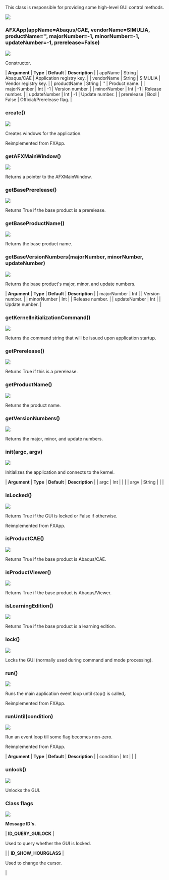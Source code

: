 This class is responsible for providing some high-level GUI control methods.

![](https://help.3ds.com/2023/English/DSSIMULIA_Established/SIMACAERefImages/gui-afxapp.png)

### AFXApp(appName=Abaqus/CAE, vendorName=SIMULIA, productName='', majorNumber=-1, minorNumber=-1, updateNumber=-1, prerelease=False)

![](https://help.3ds.com/2023/English/DSSIMULIA_Established/IconsReference/butix_top_wline.png)

Constructor.

| **Argument** | **Type** | **Default** | **Description** |
| appName | String | Abaqus/CAE | Application registry key. |
| vendorName | String | SIMULIA | Vendor registry key. |
| productName | String | '' | Product name. |
| majorNumber | Int | -1 | Version number. |
| minorNumber | Int | -1 | Release number. |
| updateNumber | Int | -1 | Update number. |
| prerelease | Bool | False | Official/Prerelease flag. |

### create()

![](https://help.3ds.com/2023/English/DSSIMULIA_Established/IconsReference/butix_top_wline.png)

Creates windows for the application.

Reimplemented from FXApp.

### getAFXMainWindow()

![](https://help.3ds.com/2023/English/DSSIMULIA_Established/IconsReference/butix_top_wline.png)

Returns a pointer to the AFXMainWindow.

### getBasePrerelease()

![](https://help.3ds.com/2023/English/DSSIMULIA_Established/IconsReference/butix_top_wline.png)

Returns True if the base product is a prerelease.

### getBaseProductName()

![](https://help.3ds.com/2023/English/DSSIMULIA_Established/IconsReference/butix_top_wline.png)

Returns the base product name.

### getBaseVersionNumbers(majorNumber, minorNumber, updateNumber)

![](https://help.3ds.com/2023/English/DSSIMULIA_Established/IconsReference/butix_top_wline.png)

Returns the base product's major, minor, and update numbers.

| **Argument** | **Type** | **Default** | **Description** |
| majorNumber | Int | | Version number. |
| minorNumber | Int | | Release number. |
| updateNumber | Int | | Update number. |

### getKernelInitializationCommand()

![](https://help.3ds.com/2023/English/DSSIMULIA_Established/IconsReference/butix_top_wline.png)

Returns the command string that will be issued upon application startup.

### getPrerelease()

![](https://help.3ds.com/2023/English/DSSIMULIA_Established/IconsReference/butix_top_wline.png)

Returns True if this is a prerelease.

### getProductName()

![](https://help.3ds.com/2023/English/DSSIMULIA_Established/IconsReference/butix_top_wline.png)

Returns the product name.

### getVersionNumbers()

![](https://help.3ds.com/2023/English/DSSIMULIA_Established/IconsReference/butix_top_wline.png)

Returns the major, minor, and update numbers.

### init(argc, argv)

![](https://help.3ds.com/2023/English/DSSIMULIA_Established/IconsReference/butix_top_wline.png)

Initializes the application and connects to the kernel.

| **Argument** | **Type** | **Default** | **Description** |
| argc | Int | | |
| argv | String | | |

### isLocked()

![](https://help.3ds.com/2023/English/DSSIMULIA_Established/IconsReference/butix_top_wline.png)

Returns True if the GUI is locked or False if otherwise.

Reimplemented from FXApp.

### isProductCAE()

![](https://help.3ds.com/2023/English/DSSIMULIA_Established/IconsReference/butix_top_wline.png)

Returns True if the base product is Abaqus/CAE.

### isProductViewer()

![](https://help.3ds.com/2023/English/DSSIMULIA_Established/IconsReference/butix_top_wline.png)

Returns True if the base product is Abaqus/Viewer.

### isLearningEdition()

![](https://help.3ds.com/2023/English/DSSIMULIA_Established/IconsReference/butix_top_wline.png)

Returns True if the base product is a learning edition.

### lock()

![](https://help.3ds.com/2023/English/DSSIMULIA_Established/IconsReference/butix_top_wline.png)

Locks the GUI (normally used during command and mode processing).

### run()

![](https://help.3ds.com/2023/English/DSSIMULIA_Established/IconsReference/butix_top_wline.png)

Runs the main application event loop until stop() is called,.

Reimplemented from FXApp.

### runUntil(condition)

![](https://help.3ds.com/2023/English/DSSIMULIA_Established/IconsReference/butix_top_wline.png)

Run an event loop till some flag becomes non-zero.

Reimplemented from FXApp.

| **Argument** | **Type** | **Default** | **Description** |
| condition | Int | | |

### unlock()

![](https://help.3ds.com/2023/English/DSSIMULIA_Established/IconsReference/butix_top_wline.png)

Unlocks the GUI.

### Class flags

![](https://help.3ds.com/2023/English/DSSIMULIA_Established/IconsReference/butix_top_wline.png)

**Message ID's.**

| **ID_QUERY_GUILOCK** |

Used to query whether the GUI is locked.

|
| **ID_SHOW_HOURGLASS** |

Used to change the cursor.

|
